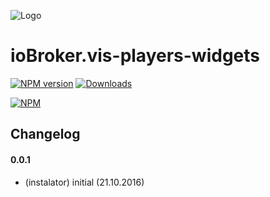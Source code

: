 ![Logo](admin/preview.png)
# ioBroker.vis-players-widgets
[![NPM version](https://img.shields.io/npm/v/ioBroker.vis-players-widgets.svg)](https://www.npmjs.com/package/ioBroker.vis-players-widgets)
[![Downloads](https://img.shields.io/npm/dm/ioBroker.vis-players-widgets.svg)](https://www.npmjs.com/package/ioBroker.vis-players-widgets)

[![NPM](https://nodei.co/npm/ioBroker.vis-players-widgets.png?downloads=true)](https://nodei.co/npm/ioBroker.vis-players-widgets/)

## Changelog

#### 0.0.1
* (instalator) initial (21.10.2016)
